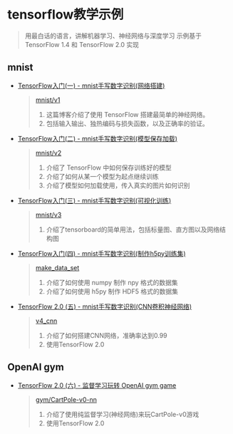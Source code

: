 # tensorflow教学示例

> 用最白话的语言，讲解机器学习、神经网络与深度学习
> 示例基于 TensorFlow 1.4 和 TensorFlow 2.0 实现

## mnist
- [TensorFlow入门(一) - mnist手写数字识别(网络搭建)](https://geektutu.com/post/tensorflow-mnist-simplest.html)
    > [mnist/v1](https://github.com/geektutu/tensorflow-tutorial-samples/tree/master/mnist/v1)
    > 1. 这篇博客介绍了使用 TensorFlow 搭建最简单的神经网络。
    > 2. 包括输入输出、独热编码与损失函数，以及正确率的验证。
- [TensorFlow入门(二) - mnist手写数字识别(模型保存加载)](https://geektutu.com/post/tensorflow-mnist-save-ckpt.html)
    > [mnist/v2](https://github.com/geektutu/tensorflow-tutorial-samples/tree/master/mnist/v2)
    > 1. 介绍了 TensorFlow 中如何保存训练好的模型
    > 2. 介绍了如何从某一个模型为起点继续训练
    > 3. 介绍了模型如何加载使用，传入真实的图片如何识别
- [TensorFlow入门(三) - mnist手写数字识别(可视化训练)](https://geektutu.com/post/tensorflow-mnist-tensorboard-training.html)
    > [mnist/v3](https://github.com/geektutu/tensorflow-tutorial-samples/tree/master/mnist/v3)
    > 1. 介绍了tensorboard的简单用法，包括标量图、直方图以及网络结构图
- [TensorFlow入门(四) - mnist手写数字识别(制作h5py训练集)](https://geektutu.com/post/tensorflow-make-npy-hdf5-data-set.html)
    > [make_data_set](https://github.com/geektutu/tensorflow-tutorial-samples/tree/master/make_data_set)
    > 1. 介绍了如何使用 numpy 制作 npy 格式的数据集
    > 2. 介绍了如何使用 h5py 制作 HDF5 格式的数据集
- [TensorFlow 2.0 (五) - mnist手写数字识别(CNN卷积神经网络)](https://geektutu.com/post/tensorflow2-mnist-cnn.html)
    > [v4_cnn](https://github.com/geektutu/tensorflow-tutorial-samples/tree/master/mnist/v4_cnn)
    > 1. 介绍了如何搭建CNN网络，准确率达到0.99
    > 2. 使用TensorFlow 2.0

## OpenAI gym

- [TensorFlow 2.0 (六) - 监督学习玩转 OpenAI gym game ](https://geektutu.com/post/tensorflow2-gym-nn.html)
    > [gym/CartPole-v0-nn](https://github.com/geektutu/tensorflow-tutorial-samples/tree/master/gym/CartPole-v0-nn)
    > 1. 介绍了使用纯监督学习(神经网络)来玩CartPole-v0游戏
    > 2. 使用TensorFlow 2.0


